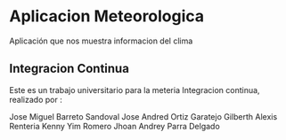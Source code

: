 ﻿# Aplicacion Meteorologica

Aplicación que nos muestra informacion del clima

## Integracion Continua 

Este es un trabajo universitario para la meteria Integracion continua, realizado por : 



Jose Miguel Barreto Sandoval
Jose Andred Ortiz Garatejo
Gilberth Alexis Renteria
Kenny Yim Romero 
Jhoan Andrey Parra Delgado
